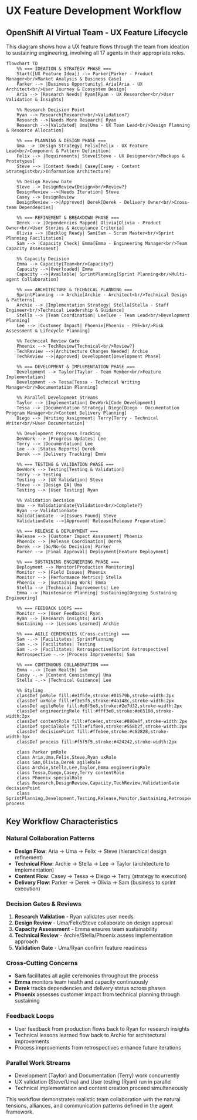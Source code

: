 # UX Feature Development Workflow

## OpenShift AI Virtual Team - UX Feature Lifecycle

This diagram shows how a UX feature flows through the team from ideation to sustaining engineering, involving all 17 agents in their appropriate roles.

```mermaid
flowchart TD
    %% === IDEATION & STRATEGY PHASE ===
    Start([UX Feature Idea]) --> Parker[Parker - Product Manager<br/>Market Analysis & Business Case]
    Parker --> |Business Opportunity| Aria[Aria - UX Architect<br/>User Journey & Ecosystem Design]
    Aria --> |Research Needs| Ryan[Ryan - UX Researcher<br/>User Validation & Insights]
    
    %% Research Decision Point
    Ryan --> Research{Research<br/>Validation?}
    Research -->|Needs More Research| Ryan
    Research -->|Validated| Uma[Uma - UX Team Lead<br/>Design Planning & Resource Allocation]
    
    %% === PLANNING & DESIGN PHASE ===
    Uma --> |Design Strategy| Felix[Felix - UX Feature Lead<br/>Component & Pattern Definition]
    Felix --> |Requirements| Steve[Steve - UX Designer<br/>Mockups & Prototypes]
    Steve --> |Content Needs| Casey[Casey - Content Strategist<br/>Information Architecture]
    
    %% Design Review Gate
    Steve --> DesignReview{Design<br/>Review?}
    DesignReview -->|Needs Iteration| Steve
    Casey --> DesignReview
    DesignReview -->|Approved| Derek[Derek - Delivery Owner<br/>Cross-team Dependencies]
    
    %% === REFINEMENT & BREAKDOWN PHASE ===
    Derek --> |Dependencies Mapped| Olivia[Olivia - Product Owner<br/>User Stories & Acceptance Criteria]
    Olivia --> |Backlog Ready| Sam[Sam - Scrum Master<br/>Sprint Planning Facilitation]
    Sam --> |Capacity Check| Emma[Emma - Engineering Manager<br/>Team Capacity Assessment]
    
    %% Capacity Decision
    Emma --> Capacity{Team<br/>Capacity?}
    Capacity -->|Overloaded| Emma
    Capacity -->|Available| SprintPlanning[Sprint Planning<br/>Multi-agent Collaboration]
    
    %% === ARCHITECTURE & TECHNICAL PLANNING ===
    SprintPlanning --> Archie[Archie - Architect<br/>Technical Design & Patterns]
    Archie --> |Implementation Strategy| Stella[Stella - Staff Engineer<br/>Technical Leadership & Guidance]
    Stella --> |Team Coordination| Lee[Lee - Team Lead<br/>Development Planning]
    Lee --> |Customer Impact| Phoenix[Phoenix - PXE<br/>Risk Assessment & Lifecycle Planning]
    
    %% Technical Review Gate
    Phoenix --> TechReview{Technical<br/>Review?}
    TechReview -->|Architecture Changes Needed| Archie
    TechReview -->|Approved| Development[Development Phase]
    
    %% === DEVELOPMENT & IMPLEMENTATION PHASE ===
    Development --> Taylor[Taylor - Team Member<br/>Feature Implementation]
    Development --> Tessa[Tessa - Technical Writing Manager<br/>Documentation Planning]
    
    %% Parallel Development Streams
    Taylor --> |Implementation| DevWork[Code Development]
    Tessa --> |Documentation Strategy| Diego[Diego - Documentation Program Manager<br/>Content Delivery Planning]
    Diego --> |Writing Assignment| Terry[Terry - Technical Writer<br/>User Documentation]
    
    %% Development Progress Tracking
    DevWork --> |Progress Updates| Lee
    Terry --> |Documentation| Lee
    Lee --> |Status Reports| Derek
    Derek --> |Delivery Tracking| Emma
    
    %% === TESTING & VALIDATION PHASE ===
    DevWork --> Testing[Testing & Validation]
    Terry --> Testing
    Testing --> |UX Validation| Steve
    Steve --> |Design QA| Uma
    Testing --> |User Testing| Ryan
    
    %% Validation Decision
    Uma --> ValidationGate{Validation<br/>Complete?}
    Ryan --> ValidationGate
    ValidationGate -->|Issues Found| Steve
    ValidationGate -->|Approved| Release[Release Preparation]
    
    %% === RELEASE & DEPLOYMENT ===
    Release --> |Customer Impact Assessment| Phoenix
    Phoenix --> |Release Coordination| Derek
    Derek --> |Go/No-Go Decision| Parker
    Parker --> |Final Approval| Deployment[Feature Deployment]
    
    %% === SUSTAINING ENGINEERING PHASE ===
    Deployment --> Monitor[Production Monitoring]
    Monitor --> |Field Issues| Phoenix
    Monitor --> |Performance Metrics| Stella
    Phoenix --> |Sustaining Work| Emma
    Stella --> |Technical Improvements| Lee
    Emma --> |Maintenance Planning| Sustaining[Ongoing Sustaining Engineering]
    
    %% === FEEDBACK LOOPS ===
    Monitor --> |User Feedback| Ryan
    Ryan --> |Research Insights| Aria
    Sustaining --> |Lessons Learned| Archie
    
    %% === AGILE CEREMONIES (Cross-cutting) ===
    Sam -.-> |Facilitates| SprintPlanning
    Sam -.-> |Facilitates| Testing
    Sam -.-> |Facilitates| Retrospective[Sprint Retrospective]
    Retrospective -.-> |Process Improvements| Sam
    
    %% === CONTINUOUS COLLABORATION ===
    Emma -.-> |Team Health| Sam
    Casey -.-> |Content Consistency| Uma
    Stella -.-> |Technical Guidance| Lee
    
    %% Styling
    classDef pmRole fill:#e1f5fe,stroke:#01579b,stroke-width:2px
    classDef uxRole fill:#f3e5f5,stroke:#4a148c,stroke-width:2px
    classDef agileRole fill:#e8f5e8,stroke:#2e7d32,stroke-width:2px
    classDef engineeringRole fill:#fff3e0,stroke:#e65100,stroke-width:2px
    classDef contentRole fill:#fce4ec,stroke:#880e4f,stroke-width:2px
    classDef specialRole fill:#f1f8e9,stroke:#558b2f,stroke-width:2px
    classDef decisionPoint fill:#ffebee,stroke:#c62828,stroke-width:3px
    classDef process fill:#f5f5f5,stroke:#424242,stroke-width:2px
    
    class Parker pmRole
    class Aria,Uma,Felix,Steve,Ryan uxRole
    class Sam,Olivia,Derek agileRole
    class Archie,Stella,Lee,Taylor,Emma engineeringRole
    class Tessa,Diego,Casey,Terry contentRole
    class Phoenix specialRole
    class Research,DesignReview,Capacity,TechReview,ValidationGate decisionPoint
    class SprintPlanning,Development,Testing,Release,Monitor,Sustaining,Retrospective process
```

## Key Workflow Characteristics

### **Natural Collaboration Patterns**
- **Design Flow**: Aria → Uma → Felix → Steve (hierarchical design refinement)
- **Technical Flow**: Archie → Stella → Lee → Taylor (architecture to implementation)
- **Content Flow**: Casey → Tessa → Diego → Terry (strategy to execution)
- **Delivery Flow**: Parker → Derek → Olivia → Sam (business to sprint execution)

### **Decision Gates & Reviews**
1. **Research Validation** - Ryan validates user needs
2. **Design Review** - Uma/Felix/Steve collaborate on design approval  
3. **Capacity Assessment** - Emma ensures team sustainability
4. **Technical Review** - Archie/Stella/Phoenix assess implementation approach
5. **Validation Gate** - Uma/Ryan confirm feature readiness

### **Cross-Cutting Concerns**
- **Sam** facilitates all agile ceremonies throughout the process
- **Emma** monitors team health and capacity continuously  
- **Derek** tracks dependencies and delivery status across phases
- **Phoenix** assesses customer impact from technical planning through sustaining

### **Feedback Loops**
- User feedback from production flows back to Ryan for research insights
- Technical lessons learned flow back to Archie for architectural improvements
- Process improvements from retrospectives enhance future iterations

### **Parallel Work Streams**
- Development (Taylor) and Documentation (Terry) work concurrently
- UX validation (Steve/Uma) and User testing (Ryan) run in parallel
- Technical implementation and content creation proceed simultaneously

This workflow demonstrates realistic team collaboration with the natural tensions, alliances, and communication patterns defined in the agent framework.